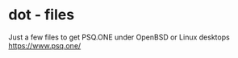 # dot - files

Just a few files to get PSQ.ONE under OpenBSD or Linux desktops
https://www.psq.one/
